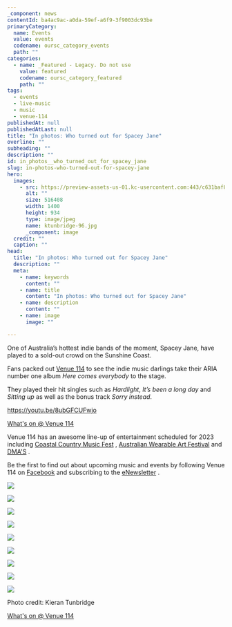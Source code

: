 ```yaml
---
_component: news
contentId: ba4ac9ac-a0da-59ef-a6f9-3f9003dc93be
primaryCategory:
  name: Events
  value: events
  codename: oursc_category_events
  path: ""
categories:
  - name: _Featured - Legacy. Do not use
    value: featured
    codename: oursc_category_featured
    path: ""
tags:
  - events
  - live-music
  - music
  - venue-114
publishedAt: null
publishedAtLast: null
title: "In photos: Who turned out for Spacey Jane"
overline: ""
subheading: ""
description: ""
id: in_photos__who_turned_out_for_spacey_jane
slug: in-photos-who-turned-out-for-spacey-jane
hero:
  images:
    - src: https://preview-assets-us-01.kc-usercontent.com:443/c631baf8-1b46-001f-580c-d0001b68b4a8/135f557f-edee-4c7e-b1bd-1314754c7b8c/ktunbridge-96.jpg
      alt: ""
      size: 516408
      width: 1400
      height: 934
      type: image/jpeg
      name: ktunbridge-96.jpg
      _component: image
  credit: ""
  caption: ""
head:
  title: "In photos: Who turned out for Spacey Jane"
  description: ""
  meta:
    - name: keywords
      content: ""
    - name: title
      content: "In photos: Who turned out for Spacey Jane"
    - name: description
      content: ""
    - name: image
      image: ""

---
```

One of Australia’s hottest indie bands of the moment, Spacey Jane, have played to a sold-out crowd on the Sunshine Coast.

Fans packed out [Venue 114](https://venue114.com.au/)
&#x20;to see the indie music darlings take their ARIA number one album *Here comes everybody* to the stage.

They played their hit singles such as *Hardlight*, *It’s been a long day* and *Sitting up* as well as the bonus track *Sorry instead*.

<https://youtu.be/8ubGFCUFwjo>


[What's on @ Venue 114](https://venue114.com.au/events/)


Venue 114 has an awesome line-up of entertainment scheduled for 2023 including [Coastal Country Music Fest](https://venue114.com.au/events/coastal-country-music-festival-2023/)
, [Australian Wearable Art Festival](https://venue114.com.au/events/australian-wearable-art-festival/)
&#x20;and [DMA'S](https://venue114.com.au/events/dma-s/)
.

Be the first to find out about upcoming music and events by following Venue 114 on [Facebook](https://www.facebook.com/venue114/)
&#x20;and subscribing to the [eNewsletter](https://venue114.com.au/)
.

![](https://preview-assets-us-01.kc-usercontent.com:443/c631baf8-1b46-001f-580c-d0001b68b4a8/8497d421-0d1d-45bc-a6a1-809126d43767/ktunbridge-6.jpg)

![](https://preview-assets-us-01.kc-usercontent.com:443/c631baf8-1b46-001f-580c-d0001b68b4a8/f8bd30e9-be36-4135-ab6b-69f73d4c2e50/ktunbridge-24.jpg)

![](https://preview-assets-us-01.kc-usercontent.com:443/c631baf8-1b46-001f-580c-d0001b68b4a8/4661c0fe-43bd-4a4c-a5ed-d50044472a6c/ktunbridge-33-1024x683.jpg)

![](https://preview-assets-us-01.kc-usercontent.com:443/c631baf8-1b46-001f-580c-d0001b68b4a8/417bd55f-d77d-4408-97e2-4c51d0bc1a6b/ktunbridge-22-1024x683.jpg)

![](https://preview-assets-us-01.kc-usercontent.com:443/c631baf8-1b46-001f-580c-d0001b68b4a8/b5fc2bc5-20bc-4411-bb12-0d2a7744f5e4/ktunbridge-19-1024x683.jpg)

![](https://preview-assets-us-01.kc-usercontent.com:443/c631baf8-1b46-001f-580c-d0001b68b4a8/07a52f40-9fd5-4ec1-af8d-6cab39971a5d/ktunbridge-74-1024x683.jpg)

![](https://preview-assets-us-01.kc-usercontent.com:443/c631baf8-1b46-001f-580c-d0001b68b4a8/0d35a904-c651-4559-bf24-dc878519a610/ktunbridge-96-1024x683.jpg)

![](https://preview-assets-us-01.kc-usercontent.com:443/c631baf8-1b46-001f-580c-d0001b68b4a8/59b25c78-3212-4a2a-8e70-63a870955173/ktunbridge-93-1024x683.jpg)

![](https://preview-assets-us-01.kc-usercontent.com:443/c631baf8-1b46-001f-580c-d0001b68b4a8/d2eed72b-cec1-496c-b284-6e19530de4a4/ktunbridge-87-1024x1024.jpg)

Photo credit: Kieran Tunbridge

[What's on @ Venue 114](https://venue114.com.au/events/)
